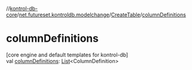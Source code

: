 //[kontrol-db-core](../../../index.md)/[net.futureset.kontroldb.modelchange](../index.md)/[CreateTable](index.md)/[columnDefinitions](column-definitions.md)

# columnDefinitions

[core engine and default templates for kontrol-db]\
val [columnDefinitions](column-definitions.md): [List](https://kotlinlang.org/api/latest/jvm/stdlib/kotlin.collections/-list/index.html)&lt;ColumnDefinition&gt;
